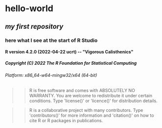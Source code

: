 # **hello-world**
## *my first repository*
### here what I see at the start of R Studio
#### R version 4.2.0 (2022-04-22 ucrt) -- "Vigorous Calisthenics"
##### Copyright (C) 2022 The R Foundation for Statistical Computing
###### Platform: x86_64-w64-mingw32/x64 (64-bit)

>> R is free software and comes with ABSOLUTELY NO WARRANTY.
You are welcome to redistribute it under certain conditions.
Type 'license()' or 'licence()' for distribution details.

>> R is a collaborative project with many contributors.
Type 'contributors()' for more information and
'citation()' on how to cite R or R packages in publications.
